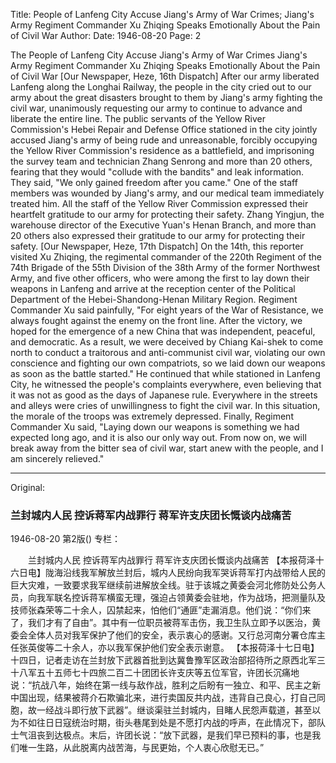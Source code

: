 Title: People of Lanfeng City Accuse Jiang's Army of War Crimes; Jiang's Army Regiment Commander Xu Zhiqing Speaks Emotionally About the Pain of Civil War
Author:
Date: 1946-08-20
Page: 2

The People of Lanfeng City
    Accuse Jiang's Army of War Crimes
    Jiang's Army Regiment Commander Xu Zhiqing Speaks Emotionally About the Pain of Civil War
    [Our Newspaper, Heze, 16th Dispatch] After our army liberated Lanfeng along the Longhai Railway, the people in the city cried out to our army about the great disasters brought to them by Jiang's army fighting the civil war, unanimously requesting our army to continue to advance and liberate the entire line. The public servants of the Yellow River Commission's Hebei Repair and Defense Office stationed in the city jointly accused Jiang's army of being rude and unreasonable, forcibly occupying the Yellow River Commission's residence as a battlefield, and imprisoning the survey team and technician Zhang Senrong and more than 20 others, fearing that they would "collude with the bandits" and leak information. They said, "We only gained freedom after you came." One of the staff members was wounded by Jiang's army, and our medical team immediately treated him. All the staff of the Yellow River Commission expressed their heartfelt gratitude to our army for protecting their safety. Zhang Yingjun, the warehouse director of the Executive Yuan's Henan Branch, and more than 20 others also expressed their gratitude to our army for protecting their safety.
    [Our Newspaper, Heze, 17th Dispatch] On the 14th, this reporter visited Xu Zhiqing, the regimental commander of the 220th Regiment of the 74th Brigade of the 55th Division of the 38th Army of the former Northwest Army, and five other officers, who were among the first to lay down their weapons in Lanfeng and arrive at the reception center of the Political Department of the Hebei-Shandong-Henan Military Region. Regiment Commander Xu said painfully, "For eight years of the War of Resistance, we always fought against the enemy on the front line. After the victory, we hoped for the emergence of a new China that was independent, peaceful, and democratic. As a result, we were deceived by Chiang Kai-shek to come north to conduct a traitorous and anti-communist civil war, violating our own conscience and fighting our own compatriots, so we laid down our weapons as soon as the battle started." He continued that while stationed in Lanfeng City, he witnessed the people's complaints everywhere, even believing that it was not as good as the days of Japanese rule. Everywhere in the streets and alleys were cries of unwillingness to fight the civil war. In this situation, the morale of the troops was extremely depressed. Finally, Regiment Commander Xu said, "Laying down our weapons is something we had expected long ago, and it is also our only way out. From now on, we will break away from the bitter sea of civil war, start anew with the people, and I am sincerely relieved."



<hr /> 

Original: 


### 兰封城内人民  控诉蒋军内战罪行  蒋军许支庆团长慨谈内战痛苦

1946-08-20
第2版()
专栏：

　　兰封城内人民
    控诉蒋军内战罪行
    蒋军许支庆团长慨谈内战痛苦
    【本报荷泽十六日电】陇海沿线我军解放兰封后，城内人民纷向我军哭诉蒋军打内战带给人民的巨大灾难，一致要求我军继续前进解放全线。驻于该城之黄委会河北修防处公务人员，向我军联名控诉蒋军横蛮无理，强迫占领黄委会驻地，作为战场，把测量队及技师张森荣等二十余人，囚禁起来，怕他们“通匪”走漏消息。他们说：“你们来了，我们才有了自由”。其中有一位职员被蒋军击伤，我卫生队立即予以医治，黄委会全体人员对我军保护了他们的安全，表示衷心的感谢。又行总河南分署仓库主任张英俊等二十余人，亦以我军保护他们安全表示谢意。
    【本报荷泽十七日电】十四日，记者走访在兰封放下武器首批到达冀鲁豫军区政治部招待所之原西北军三十八军五十五师七十四旅二百二十团团长许支庆等五位军官，许团长沉痛地说：“抗战八年，始终在第一线与敌作战，胜利之后盼有一独立、和平、民主之新中国出现，结果被蒋介石欺骗北来，进行卖国反共内战，违背自己良心，打自己同胞，故一经战斗即行放下武器”。继谈渠驻兰封城内，目睹人民怨声载道，甚至以为不如往日日寇统治时期，街头巷尾到处是不愿打内战的呼声，在此情况下，部队士气沮丧到达极点。末后，许团长说：“放下武器，是我们早已预料的事，也是我们唯一生路，从此脱离内战苦海，与民更始，个人衷心欣慰无已。”

